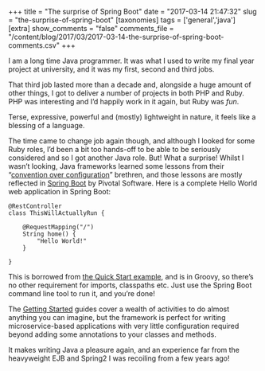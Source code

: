 +++
title = "The surprise of Spring Boot"
date = "2017-03-14 21:47:32"
slug = "the-surprise-of-spring-boot"
[taxonomies]
tags = ['general','java']
[extra]
show_comments = "false"
comments_file = "/content/blog/2017/03/2017-03-14-the-surprise-of-spring-boot-comments.csv"
+++

I am a long time Java programmer. It was what I used to write my final year project at university, and it was my first, second and third jobs.

That third job lasted more than a decade and, alongside a huge amount of other things, I got to deliver a number of projects in both PHP and Ruby. PHP was interesting and I’d happily work in it again, but Ruby was *fun*.

Terse, expressive, powerful and (mostly) lightweight in nature, it feels like a blessing of a language.

The time came to change job again though, and although I looked for some Ruby roles, I’d been a bit too hands-off to be able to be seriously considered and so I got another Java role. But! What a surprise! Whilst I wasn’t looking, Java frameworks learned some lessons from their “[convention over configuration](https://en.wikipedia.org/wiki/Convention_over_configuration)” brethren, and those lessons are mostly reflected in [Spring Boot](https://projects.spring.io/spring-boot/) by Pivotal Software. Here is a complete Hello World web application in Spring Boot:

```
@RestController
class ThisWillActuallyRun {

    @RequestMapping("/")
    String home() {
        "Hello World!"
    }

}
```

This is borrowed from [the Quick Start example](http://docs.spring.io/spring-boot/docs/current-SNAPSHOT/reference/htmlsingle/#getting-started-cli-example), and is in Groovy, so there’s no other requirement for imports, classpaths etc. Just use the Spring Boot command line tool to run it, and you’re done!

The [Getting Started](https://spring.io/guides#gs) guides cover a wealth of activities to do almost anything you can imagine, but the framework is perfect for writing microservice-based applications with very little configuration required beyond adding some annotations to your classes and methods.

It makes writing Java a pleasure again, and an experience far from the heavyweight EJB and Spring2 I was recoiling from a few years ago!
